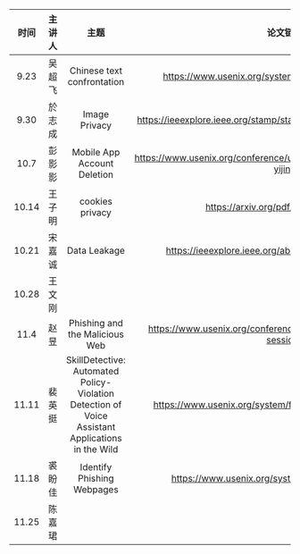 |  时间   | 主讲人  | 主题  |  论文链接  | ppt链接 | 其他链接 |
|:-----:|:----:|:---:|:------:|:-----:|:----:|
| 9.23  | 吴超飞  |   Chinese text confrontation  |   https://www.usenix.org/system/files/sec20-li-jinfeng.pdf     |  /ppt |tools https://github.com/thunlp/OpenAttack |
| 9.30  | 於志成  |   Image Privacy  |   https://ieeexplore.ieee.org/stamp/stamp.jsp?tp=&arnumber=9152778     |  /ppt | |
| 10.7  | 彭影影  | Mobile App Account Deletion | https://www.usenix.org/conference/usenixsecurity22/presentation/liu-yijing | /ppt | |
| 10.14 | 王子明  |   cookies privacy  |    https://arxiv.org/pdf/1911.09964.pdf    | ppt/cookies.pptx |  |
| 10.21 |   宋嘉诚   | Data Leakage    |  https://ieeexplore.ieee.org/abstract/document/8835301 |https://www.ieee-security.org/TC/SP2019/SP19-Slides-pdfs/chaoshun_zuo_-_15-Chaoshun_Zuo-Why_does_your_data_leak.pdf  |  |
| 10.28 |   王文刚   |     |        |    |  |
| 11.4  |   赵昱   | Phishing and the Malicious Web | https://www.usenix.org/conference/usenixsecurity21/technical-sessions   |https://www.usenix.org/system/files/sec21_slides_yang-ronghai.pdf  |  |
| 11.11 |   裴英挺    | SkillDetective: Automated Policy-Violation Detection of Voice Assistant Applications in the Wild | https://www.usenix.org/system/files/sec22summer_young.pdf  | https://www.usenix.org/system/files/sec22_slides-young.pdf  |  |
| 11.18 |  裘盼佳     | Identify Phishing Webpages    | https://www.usenix.org/system/files/sec21fall-lin.pdf | https://www.usenix.org/system/files/sec21_slides_lin-yun.pdf |  |
| 11.25 |  陈嘉珺    |     |  |    |  |

